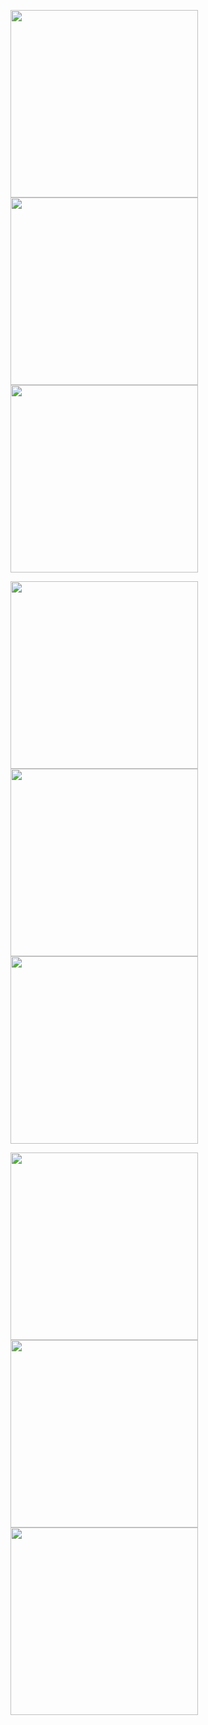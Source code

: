 <img src="layout/1.%20login.jpg" width="300">  <img src="layout/2.%20sign-up-1.jpg" width="300">  <img src="layout/2.%20sign-up-2.jpg" width="300"> 

<img src="layout/2.%20sign-up-3.jpg" width="300">  <img src="layout/2.%20sign-up-4.jpg" width="300">  <img src="layout/3.%20forgot-password-1.jpg" width="300">

<img src="layout/3.%20forgot-password-2.jpg" width="300">  <img src="layout/3.%20forgot-password-3.jpg" width="300">  <img src="layout/4.%20home-page-1.jpg" width="300">
